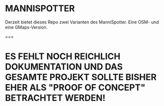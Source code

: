 # MANNISPOTTER

Derzeit bietet dieses Repo zwei Varianten des ManniSpotter. Eine OSM- und eine GMaps-Version.

===


# ES FEHLT NOCH REICHLICH DOKUMENTATION UND DAS GESAMTE PROJEKT SOLLTE BISHER EHER ALS "PROOF OF CONCEPT" BETRACHTET WERDEN!
